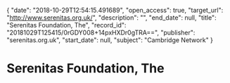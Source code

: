 {
  "date": "2018-10-29T12:54:15.491689", 
  "open_access": true, 
  "target_url": "http://www.serenitas.org.uk/", 
  "description": "", 
  "end_date": null, 
  "title": "Serenitas Foundation, The", 
  "record_id": "20181029T125415/0rGDY008+14pxHXDr0gTRA==", 
  "publisher": "serenitas.org.uk", 
  "start_date": null, 
  "subject": "Cambridge Network"
}

# Serenitas Foundation, The

